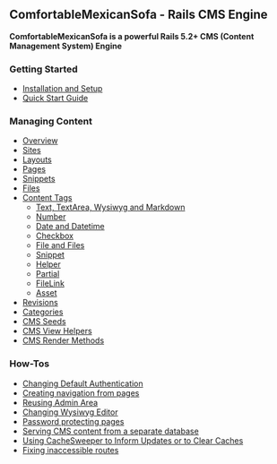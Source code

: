 ## ComfortableMexicanSofa - Rails CMS Engine

**ComfortableMexicanSofa is a powerful Rails 5.2+ CMS (Content Management System) Engine**

### Getting Started

* [Installation and Setup](//github.com/comfy/comfortable-mexican-sofa/wiki/Docs:-Installation-and-Setup)
* [Quick Start Guide](//github.com/comfy/comfortable-mexican-sofa/wiki/Docs:-Quick-Start-Guide)

### Managing Content

* [Overview](//github.com/comfy/comfortable-mexican-sofa/wiki/Docs:-Overview)
* [Sites](//github.com/comfy/comfortable-mexican-sofa/wiki/Docs:-Sites)
* [Layouts](//github.com/comfy/comfortable-mexican-sofa/wiki/Docs:-Layouts)
* [Pages](//github.com/comfy/comfortable-mexican-sofa/wiki/Docs:-Pages)
* [Snippets](//github.com/comfy/comfortable-mexican-sofa/wiki/Docs:-Snippets)
* [Files](//github.com/comfy/comfortable-mexican-sofa/wiki/Docs:-Files)
* [Content Tags](//github.com/comfy/comfortable-mexican-sofa/wiki/Docs:-Content-Tags)
  * [Text, TextArea, Wysiwyg and Markdown](//github.com/comfy/comfortable-mexican-sofa/wiki/Docs:-Content-Tags#text-textarea-wysiwyg-and-markdown)
  * [Number](//github.com/comfy/comfortable-mexican-sofa/wiki/Docs:-Content-Tags#number)
  * [Date and Datetime](//github.com/comfy/comfortable-mexican-sofa/wiki/Docs:-Content-Tags#date-and-datetime)
  * [Checkbox](//github.com/comfy/comfortable-mexican-sofa/wiki/Docs:-Content-Tags#checkbox)
  * [File and Files](//github.com/comfy/comfortable-mexican-sofa/wiki/Docs:-Content-Tags#file-and-files)
  * [Snippet](https://github.com/comfy/comfortable-mexican-sofa/wiki/Docs:-Content-Tags#snippet)
  * [Helper](//github.com/comfy/comfortable-mexican-sofa/wiki/Docs:-Content-Tags#helper)
  * [Partial](//github.com/comfy/comfortable-mexican-sofa/wiki/Docs:-Content-Tags#partial)
  * [FileLink](//github.com/comfy/comfortable-mexican-sofa/wiki/Docs:-Content-Tags#filelink)
  * [Asset](//github.com/comfy/comfortable-mexican-sofa/wiki/Docs:-Content-Tags#asset)
* [Revisions](//github.com/comfy/comfortable-mexican-sofa/wiki/Docs:-Revisions)
* [Categories](//github.com/comfy/comfortable-mexican-sofa/wiki/Docs:-Categories)
* [CMS Seeds](//github.com/comfy/comfortable-mexican-sofa/wiki/Docs:-CMS-Seeds)
* [CMS View Helpers](//github.com/comfy/comfortable-mexican-sofa/wiki/Docs:-CMS-View-Helpers)
* [CMS Render Methods](//github.com/comfy/comfortable-mexican-sofa/wiki/Docs:-CMS-Render-Methods)

### How-Tos

* [Changing Default Authentication](//github.com/comfy/comfortable-mexican-sofa/wiki/HowTo:-Changing-Default-Authentication)
* [Creating navigation from pages](//github.com/comfy/comfortable-mexican-sofa/wiki/HowTo:-Creating-navigation-from-pages)
* [Reusing Admin Area]()
* [Changing Wysiwyg Editor]()
* [Password protecting pages]()
* [Serving CMS content from a separate database]()
* [Using CacheSweeper to Inform Updates or to Clear Caches]()
* [Fixing inaccessible routes](//github.com/comfy/comfortable-mexican-sofa/wiki/HowTo:-Fix-Inaccessible-Routes)
